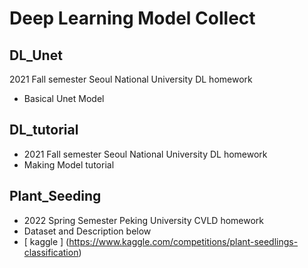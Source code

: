 # Deep Learning Model Collect

## DL_Unet
2021 Fall semester Seoul National University DL homework
- Basical Unet Model

## DL_tutorial
- 2021 Fall semester Seoul National University DL homework
- Making Model tutorial

## Plant_Seeding
- 2022 Spring Semester Peking University CVLD homework
- Dataset and Description below
- [ kaggle ] (https://www.kaggle.com/competitions/plant-seedlings-classification)


